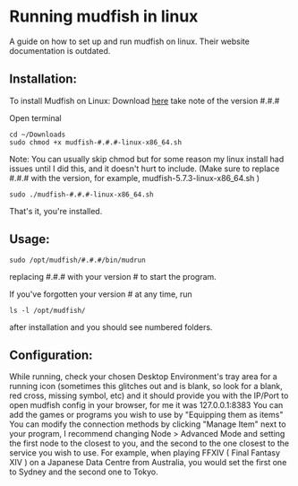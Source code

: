 # Running mudfish in linux
A guide on how to set up and run mudfish on linux. Their website documentation is outdated.

## **Installation:**
To install Mudfish on Linux:
Download [here](https://mudfish.net/download)
take note of the version #.#.#

Open terminal
```
cd ~/Downloads
sudo chmod +x mudfish-#.#.#-linux-x86_64.sh
```
Note: You can usually skip chmod but for some reason my linux install had issues until I did this, and it doesn't hurt to include.
(Make sure to replace #.#.# with the version, for example, mudfish-5.7.3-linux-x86_64.sh )

```
sudo ./mudfish-#.#.#-linux-x86_64.sh
```
That's it, you're installed.

## **Usage:**
```
sudo /opt/mudfish/#.#.#/bin/mudrun 
```
replacing #.#.# with your version # to start the program.


If you've forgotten your version # at any time, run 
```
ls -l /opt/mudfish/
```
after installation and you should see numbered folders.

## **Configuration:**
While running, check your chosen Desktop Environment's tray area for a running icon (sometimes this glitches out and is blank, so look for a blank, red cross, missing symbol, etc) and it should provide you with the IP/Port to open mudfish config in your browser, for me it was 127.0.0.1:8383 
You can add the games or programs you wish to use by "Equipping them as items"
You can modify the connection methods by clicking "Manage Item" next to your program, I recommend changing Node > Advanced Mode and setting the first node to the closest to you, and the second to the one closest to the service you wish to use. For example, when playing FFXIV ( Final Fantasy XIV ) on a Japanese Data Centre from Australia, you would set the first one to Sydney and the second one to Tokyo.
